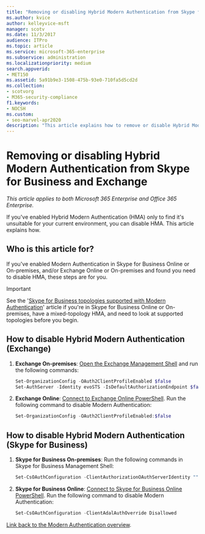 ```yaml
---
title: "Removing or disabling Hybrid Modern Authentication from Skype for Business and Exchange"
ms.author: kvice
author: kelleyvice-msft
manager: scotv
ms.date: 11/3/2017
audience: ITPro
ms.topic: article
ms.service: microsoft-365-enterprise
ms.subservice: administration
ms.localizationpriority: medium
search.appverid:
- MET150
ms.assetid: 5a91b9e3-1508-475b-93e0-710fa5d5cd2d
ms.collection:
- scotvorg
- M365-security-compliance
f1.keywords:
- NOCSH
ms.custom:
- seo-marvel-apr2020
description: "This article explains how to remove or disable Hybrid Modern Authentication from Skype for Business and Exchange."
---
```


# Removing or disabling Hybrid Modern Authentication from Skype for Business and Exchange

*This article applies to both Microsoft 365 Enterprise and Office 365 Enterprise.*

If you've enabled Hybrid Modern Authentication (HMA) only to find it's unsuitable for your current environment, you can disable HMA. This article explains how.

## Who is this article for?

If you've enabled Modern Authentication in Skype for Business Online or On-premises, and/or Exchange Online or On-premises and found you need to disable HMA, these steps are for you.

> [!IMPORTANT]
> See the '[Skype for Business topologies supported with Modern Authentication](/skypeforbusiness/plan-your-deployment/modern-authentication/topologies-supported)' article if you're in Skype for Business Online or On-premises, have a mixed-topology HMA, and need to look at supported topologies before you begin.

## How to disable Hybrid Modern Authentication (Exchange)

1. **Exchange On-premises**: [Open the Exchange Management Shell](/powershell/exchange/open-the-exchange-management-shell) and run the following commands:

   ```powershell
   Set-OrganizationConfig -OAuth2ClientProfileEnabled $false
   Set-AuthServer -Identity evoSTS -IsDefaultAuthorizationEndpoint $false
   ```

2. **Exchange Online**: [Connect to Exchange Online PowerShell](/powershell/exchange/connect-to-exchange-online-powershell). Run the following command to disable Modern Authentication:

   ```powershell
   Set-OrganizationConfig -OAuth2ClientProfileEnabled:$false
   ```

## How to disable Hybrid Modern Authentication (Skype for Business)

1. **Skype for Business On-premises**: Run the following commands in Skype for Business Management Shell:

   ```powershell
   Set-CsOAuthConfiguration -ClientAuthorizationOAuthServerIdentity ""
   ```

2. **Skype for Business Online**: [Connect to Skype for Business Online PowerShell](manage-skype-for-business-online-with-microsoft-365-powershell.md). Run the following command to disable Modern Authentication:

   ```powershell
   Set-CsOAuthConfiguration -ClientAdalAuthOverride Disallowed
   ```

[Link back to the Modern Authentication overview](hybrid-modern-auth-overview.md).
